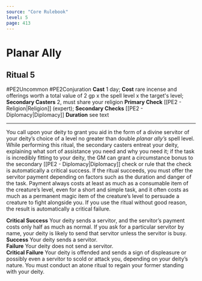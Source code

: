 ```yaml
---
source: "Core Rulebook"
level: 5
page: 413
---
```


# Planar Ally
## Ritual 5
#PE2Uncommon #PE2Conjuration 
**Cast** 1 day; **Cost** rare incense and offerings worth a total value of 2 gp x the spell level x the target's level; **Secondary Casters** 2, must share your religion
**Primary Check** [[PE2 - Religion|Religion]] (expert); **Secondary Checks** [[PE2 - Diplomacy|Diplomacy]]
**Duration** see text

-----
You call upon your deity to grant you aid in the form of a divine servitor of your deity’s choice of a level no greater than double *planar ally’s* spell level. While performing this ritual, the secondary casters entreat your deity, explaining what sort of assistance you need and why you need it; if the task is incredibly fitting to your deity, the GM can grant a circumstance bonus to the secondary [[PE2 - Diplomacy|Diplomacy]] check or rule that the check is automatically a critical success. If the ritual succeeds, you must offer the servitor payment depending on factors such as the duration and danger of the task. Payment always costs at least as much as a consumable item of the creature’s level, even for a short and simple task, and it often costs as much as a permanent magic item of the creature’s level to persuade a creature to fight alongside you. If you use the ritual without good reason, the result is automatically a critical failure. 

**Critical Success** Your deity sends a servitor, and the servitor’s payment costs only half as much as normal. If you ask for a particular servitor by name, your deity is likely to send that servitor unless the servitor is busy.
**Success** Your deity sends a servitor.  
**Failure** Your deity does not send a servitor.  
**Critical Failure** Your deity is offended and sends a sign of displeasure or possibly even a servitor to scold or attack you, depending on your deity’s nature. You must conduct an atone ritual to regain your former standing with your deity.